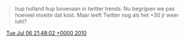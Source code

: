 > hup holland hup bovenaan in twitter trends\. Nu begrijpen we pas hoeveel moeite dat kost\. Maar leeft Twitter nog als het \+30 jr weer lukt?

<img src="../../media/tweet.ico" width="12" /> [Tue Jul 06 21:48:02 +0000 2010](https://twitter.com/DromerDenker/status/17898575295)